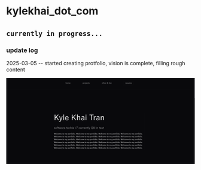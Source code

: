 # kylekhai_dot_com

## `currently in progress...`

### update log

2025-03-05 -- started creating protfolio, vision is complete, filling rough content

![2025-03-05](/kylekhaitran_portfolio/notes-trash/updates/read-me-update-2025-03-05.png)
